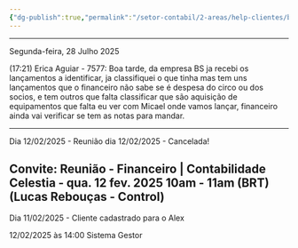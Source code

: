 ```yaml
---
{"dg-publish":true,"permalink":"/setor-contabil/2-areas/help-clientes/bs-producoes-220/","dgPassFrontmatter":true,"created":"2025-01-17T13:39:42.066-03:00","updated":"2025-07-28T17:32:21.144-03:00"}
---
```





________________________________________________________________
Segunda-feira, 28 Julho 2025
 
(17:21) Erica Aguiar - 7577: Boa tarde, da empresa BS ja recebi os lançamentos a identificar, ja classifiquei o que tinha mas tem uns lançamentos que o financeiro não sabe se é despesa do circo ou dos socios, e tem outros que falta classificar que são aquisição de equipamentos que falta eu ver com Micael onde vamos lançar, financeiro ainda vai verificar se tem as notas para mandar.

______________________________________________________________________

Dia 12/02/2025 - Reunião dia 12/02/2025 - Cancelada!

## Convite: Reunião - Financeiro | Contabilidade Celestia - qua. 12 fev. 2025 10am - 11am (BRT) (Lucas Rebouças - Control)


Dia 11/02/2025 - Cliente cadastrado para o Alex

12/02/2025
às 14:00
Sistema Gestor


